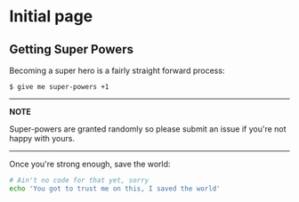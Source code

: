 # Initial page

## Getting Super Powers

Becoming a super hero is a fairly straight forward process:

```
$ give me super-powers +1
```

---
**NOTE**

Super-powers are granted randomly so please submit an issue if you're not happy with yours.

---

Once you're strong enough, save the world:

```bash
# Ain't no code for that yet, sorry
echo 'You got to trust me on this, I saved the world'
```




